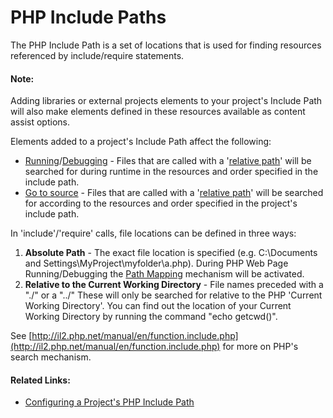 # PHP Include Paths

<!--context:include_paths-->

The PHP Include Path is a set of locations that is used for finding resources referenced by include/require statements.

<!--note-start-->

#### Note:

Adding libraries or external projects elements to your project's Include Path will also make elements defined in these resources available as content assist options.

<!--note-end-->

Elements added to a project's Include Path affect the following:

 * [Running](120-running.md)/[Debugging](../024-tasks/152-debugging/000-index.md) - Files that are called with a '[relative path](relative_path)' will be searched for during runtime in the resources and order specified in the include path.
 * [Go to source](../024-tasks/088-using_smart_goto_source.md) - Files that are called with a '[relative path](relative_path)' will be searched for according to the resources and order specified in the project's include path.

In 'include'/'require' calls, file locations can be defined in three ways:

 1. **Absolute Path** - The exact file location is specified (e.g. C:\Documents and Settings\MyProject\myfolder\a.php). During PHP Web Page Running/Debugging the [Path Mapping](160-path_mapping.md) mechanism will be activated.
 2. **Relative to the Current Working Directory** - File names preceded with a "./" or a "../" These will only be searched for relative to the PHP 'Current Working Directory'. You can find out the location of your Current Working Directory by running the command "echo getcwd()".

See [http://il2.php.net/manual/en/function.include.php](http://il2.php.net/manual/en/function.include.php) for more on PHP's search mechanism.

<!--links-start-->

#### Related Links:

 * [Configuring a Project's PHP Include Path](../024-tasks/168-adding_elements_to_a_project_s_include_path.md)

<!--links-end-->
